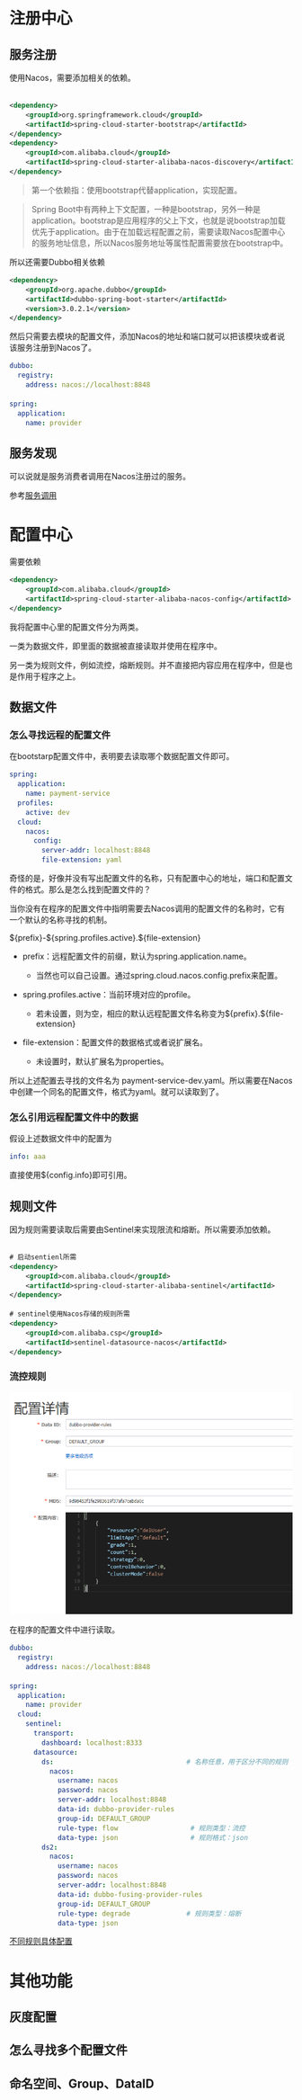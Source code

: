 # 注册中心

## 服务注册
使用Nacos，需要添加相关的依赖。

```xml

<dependency>  
    <groupId>org.springframework.cloud</groupId>  
    <artifactId>spring-cloud-starter-bootstrap</artifactId>  
</dependency>  
<dependency>  
    <groupId>com.alibaba.cloud</groupId>  
    <artifactId>spring-cloud-starter-alibaba-nacos-discovery</artifactId> 
</dependency>
```

> 第一个依赖指：使用bootstrap代替application，实现配置。

> Spring Boot中有两种上下文配置，一种是bootstrap，另外一种是application。bootstrap是应用程序的父上下文，也就是说bootstrap加载优先于application。由于在加载远程配置之前，需要读取Nacos配置中心的服务地址信息，所以Nacos服务地址等属性配置需要放在bootstrap中。

所以还需要Dubbo相关依赖

```xml
<dependency>  
    <groupId>org.apache.dubbo</groupId>  
    <artifactId>dubbo-spring-boot-starter</artifactId>  
    <version>3.0.2.1</version>  
</dependency>
```

然后只需要去模块的配置文件，添加Nacos的地址和端口就可以把该模块或者说该服务注册到Nacos了。

```yml
dubbo:  
  registry:  
    address: nacos://localhost:8848  
  
spring:  
  application:  
    name: provider
```

## 服务发现

可以说就是服务消费者调用在Nacos注册过的服务。

参考[服务调用](服务.md##Nacos+Dubbo)

# 配置中心

需要依赖

```xml
<dependency>
    <groupId>com.alibaba.cloud</groupId>
    <artifactId>spring-cloud-starter-alibaba-nacos-config</artifactId>
</dependency>
```

我将配置中心里的配置文件分为两类。

一类为数据文件，即里面的数据被直接读取并使用在程序中。

另一类为规则文件，例如流控，熔断规则。并不直接把内容应用在程序中，但是也是作用于程序之上。

## 数据文件

### 怎么寻找远程的配置文件

在bootstarp配置文件中，表明要去读取哪个数据配置文件即可。

```yml
spring:
  application:
    name: payment-service
  profiles:
    active: dev
  cloud:
    nacos:
      config:
        server-addr: localhost:8848
        file-extension: yaml
```

奇怪的是，好像并没有写出配置文件的名称，只有配置中心的地址，端口和配置文件的格式。那么是怎么找到配置文件的？

当你没有在程序的配置文件中指明需要去Nacos调用的配置文件的名称时，它有一个默认的名称寻找的机制。

\${prefix}-\${spring.profiles.active}.\${file-extension}

+ prefix：远程配置文件的前缀，默认为spring.application.name。

    + 当然也可以自己设置。通过spring.cloud.nacos.config.prefix来配置。

+ spring.profiles.active：当前环境对应的profile。
    + 若未设置，则为空，相应的默认远程配置文件名称变为\${prefix}.\${file-extension}
+ file-extension：配置文件的数据格式或者说扩展名。
    + 未设置时，默认扩展名为properties。

所以上述配置去寻找的文件名为 payment-service-dev.yaml。所以需要在Nacos中创建一个同名的配置文件，格式为yaml。就可以读取到了。



### 怎么引用远程配置文件中的数据

假设上述数据文件中的配置为

```yml
info: aaa
```

直接使用${config.info}即可引用。

## 规则文件

因为规则需要读取后需要由Sentinel来实现限流和熔断。所以需要添加依赖。

```xml

# 启动sentienl所需
<dependency>  
    <groupId>com.alibaba.cloud</groupId>  
    <artifactId>spring-cloud-starter-alibaba-sentinel</artifactId>  
</dependency>

# sentinel使用Nacos存储的规则所需
<dependency>  
    <groupId>com.alibaba.csp</groupId>  
    <artifactId>sentinel-datasource-nacos</artifactId>  
</dependency>
```

### 流控规则

![](img/规则配置文件例子.png)

在程序的配置文件中进行读取。

```yml
dubbo:  
  registry:  
    address: nacos://localhost:8848  
  
spring:  
  application:  
    name: provider  
  cloud:  
    sentinel:  
      transport:  
        dashboard: localhost:8333  
      datasource:  
        ds:                                 # 名称任意，用于区分不同的规则 
          nacos:  
            username: nacos  
            password: nacos  
            server-addr: localhost:8848  
            data-id: dubbo-provider-rules   
            group-id: DEFAULT_GROUP  
            rule-type: flow                  # 规则类型：流控
            data-type: json                  # 规则格式：json
        ds2:  
          nacos:  
            username: nacos  
            password: nacos  
            server-addr: localhost:8848  
            data-id: dubbo-fusing-provider-rules  
            group-id: DEFAULT_GROUP  
            rule-type: degrade              # 规则类型：熔断
            data-type: json
```

[不同规则具体配置](Sentinel不同规则在Nacos中的配置.md)

# 其他功能

## 灰度配置

## 怎么寻找多个配置文件

## 命名空间、Group、DataID

